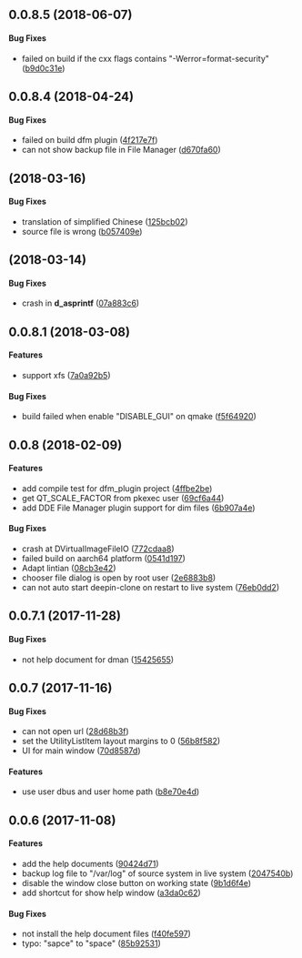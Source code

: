 <a name="0.0.8.5"></a>
## 0.0.8.5 (2018-06-07)


#### Bug Fixes

*   failed on build if the cxx flags contains "-Werror=format-security" ([b9d0c31e](https://github.com/linuxdeepin/deepin-clone/commit/b9d0c31ee185ceda9c2b55c5b4a09277c235145b))



<a name="0.0.8.4"></a>
## 0.0.8.4 (2018-04-24)


#### Bug Fixes

*   failed on build dfm plugin ([4f217e7f](https://github.com/linuxdeepin/deepin-clone/commit/4f217e7f5d1ae151165707c125cc94ce9e8fdbeb))
*   can not show backup file in File Manager ([d670fa60](https://github.com/linuxdeepin/deepin-clone/commit/d670fa600cbfd699db7bd59f745ae148911d8027))



<a name="0.0.8.3"></a>
##  (2018-03-16)


#### Bug Fixes

*   translation of simplified Chinese ([125bcb02](0.0.8.3/commit/125bcb02dad7387684c2bc2e50a2c383d90e6f56))
*   source file is wrong ([b057409e](0.0.8.3/commit/b057409e10f337c1c1e38b8b1b5dce4a62242785))



<a name=""></a>
##  (2018-03-14)


#### Bug Fixes

*   crash in __d_asprintf__ ([07a883c6](0.0.8.2/commit/07a883c6cbaac547d552250ba905275f71844cfe))



<a name=""></a>
##  0.0.8.1 (2018-03-08)


#### Features

*   support xfs ([7a0a92b5](https://github.com/linuxdeepin/deepin-clone/commit/7a0a92b56b09bf920e002294b8c49d7828ff8a6a))

#### Bug Fixes

*   build failed when enable "DISABLE_GUI" on qmake ([f5f64920](https://github.com/linuxdeepin/deepin-clone/commit/f5f64920a33b0834289c2523fb6c74ee719049ee))



<a name=""></a>
##  0.0.8 (2018-02-09)


#### Features

*   add compile test for dfm_plugin project ([4ffbe2be](https://github.com/linuxdeepin/deepin-clone/commit/4ffbe2be7ed26a5a7328b654c4c6130bf35a5959))
*   get QT_SCALE_FACTOR from pkexec user ([69cf6a44](https://github.com/linuxdeepin/deepin-clone/commit/69cf6a44451bbdd1e131e8e0424591462916ec8f))
*   add DDE File Manager plugin support for dim files ([6b907a4e](https://github.com/linuxdeepin/deepin-clone/commit/6b907a4e62ae7f504f2a0d3bea41943e5d8382f5))

#### Bug Fixes

*   crash at DVirtualImageFileIO ([772cdaa8](https://github.com/linuxdeepin/deepin-clone/commit/772cdaa8f16162cd4ba1303fd20d61363f0a12ba))
*   failed build on aarch64 platform ([0541d197](https://github.com/linuxdeepin/deepin-clone/commit/0541d197e9b99328e9cb9a35c16891ee76597add))
*   Adapt lintian ([08cb3e42](https://github.com/linuxdeepin/deepin-clone/commit/08cb3e42198c0e9f390868f3921c77ab668dafa6))
*   chooser file dialog is open by root user ([2e6883b8](https://github.com/linuxdeepin/deepin-clone/commit/2e6883b8c5b038fdd2e4f40cd3b3d2a063cb90df))
*   can not auto start deepin-clone on restart to live system ([76eb0dd2](https://github.com/linuxdeepin/deepin-clone/commit/76eb0dd29b574da782f6465cf81e83512741ae4e))



<a name=""></a>
##  0.0.7.1 (2017-11-28)


#### Bug Fixes

*   not help document for dman ([15425655](https://github.com/linuxdeepin/deepin-clone/commit/1542565580864d34ca1cd3338c654037033da818))



<a name=""></a>
##  0.0.7 (2017-11-16)


#### Bug Fixes

*   can not open url ([28d68b3f](https://github.com/linuxdeepin/deepin-clone/commit/28d68b3f5817a4c9c49dab47487ad0e53d740f28))
*   set the UtilityListItem layout margins to 0 ([56b8f582](https://github.com/linuxdeepin/deepin-clone/commit/56b8f5823f21ef58fbe9218050bc64d5f379d80d))
*   UI for main window ([70d8587d](https://github.com/linuxdeepin/deepin-clone/commit/70d8587d44aeaa475cfc33a858876ac8267520e4))

#### Features

*   use user dbus and user home path ([b8e70e4d](https://github.com/linuxdeepin/deepin-clone/commit/b8e70e4d31430f533a512f0cce524201e038dd49))



<a name=""></a>
##  0.0.6 (2017-11-08)


#### Features

*   add the help documents ([90424d71](https://github.com/linuxdeepin/deepin-clone/commit/90424d7125cce0b80baa1505f13e5cf9e996932b))
*   backup log file to "/var/log" of source system in live system ([2047540b](https://github.com/linuxdeepin/deepin-clone/commit/2047540b3658d9c9e6dd0ea9b7a88b745236e064))
*   disable the window close button on working state ([9b1d6f4e](https://github.com/linuxdeepin/deepin-clone/commit/9b1d6f4e43103289db1a0da8072a71a64f845cd9))
*   add shortcut for show help window ([a3da0c62](https://github.com/linuxdeepin/deepin-clone/commit/a3da0c628edf6056b3e42ed9e17a31ff2a329247))

#### Bug Fixes

*   not install the help document files ([f40fe597](https://github.com/linuxdeepin/deepin-clone/commit/f40fe5972fe50feb778812003d0f09c2412d95e3))
*   typo: "sapce" to "space" ([85b92531](https://github.com/linuxdeepin/deepin-clone/commit/85b92531006a3048c93435678c9c642cd5d13279))



